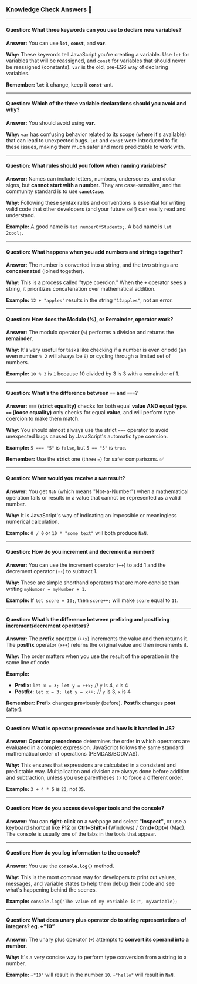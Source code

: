 ### Knowledge Check Answers 🎯

---

#### Question: What three keywords can you use to declare new variables?

**Answer:** You can use **`let`**, **`const`**, and **`var`**.

**Why:** These keywords tell JavaScript you're creating a variable. Use `let` for variables that will be reassigned, and `const` for variables that should never be reassigned (constants). `var` is the old, pre-ES6 way of declaring variables.

**Remember:** **`let`** it change, keep it **`const`**-ant.

---

#### Question: Which of the three variable declarations should you avoid and why?

**Answer:** You should avoid using **`var`**.

**Why:** `var` has confusing behavior related to its scope (where it's available) that can lead to unexpected bugs. `let` and `const` were introduced to fix these issues, making them much safer and more predictable to work with.

---

#### Question: What rules should you follow when naming variables?

**Answer:** Names can include letters, numbers, underscores, and dollar signs, but **cannot start with a number**. They are case-sensitive, and the community standard is to use **`camelCase`**.

**Why:** Following these syntax rules and conventions is essential for writing valid code that other developers (and your future self) can easily read and understand.

**Example:** A good name is `let numberOfStudents;`. A bad name is `let 2cool;`.

---

#### Question: What happens when you add numbers and strings together?

**Answer:** The number is converted into a string, and the two strings are **concatenated** (joined together).

**Why:** This is a process called "type coercion." When the `+` operator sees a string, it prioritizes concatenation over mathematical addition.

**Example:** `12 + "apples"` results in the string `"12apples"`, not an error.

---

#### Question: How does the Modulo (%), or Remainder, operator work?

**Answer:** The modulo operator (`%`) performs a division and returns the **remainder**.

**Why:** It's very useful for tasks like checking if a number is even or odd (an even number `% 2` will always be `0`) or cycling through a limited set of numbers.

**Example:** `10 % 3` is `1` because 10 divided by 3 is 3 with a remainder of 1.

---

#### Question: What’s the difference between `==` and `===`?

**Answer:** **`===` (strict equality)** checks for both equal **value AND equal type**. **`==` (loose equality)** only checks for equal **value**, and will perform type coercion to make them match.

**Why:** You should almost always use the strict `===` operator to avoid unexpected bugs caused by JavaScript's automatic type coercion.

**Example:** `5 === "5"` is `false`, but `5 == "5"` is `true`.

**Remember:** Use the **strict** one (three `=`) for safer comparisons. ✅

---

#### Question: When would you receive a `NaN` result?

**Answer:** You get `NaN` (which means "Not-a-Number") when a mathematical operation fails or results in a value that cannot be represented as a valid number.

**Why:** It is JavaScript's way of indicating an impossible or meaningless numerical calculation.

**Example:** `0 / 0` or `10 * "some text"` will both produce `NaN`.

---

#### Question: How do you increment and decrement a number?

**Answer:** You can use the increment operator (`++`) to add 1 and the decrement operator (`--`) to subtract 1.

**Why:** These are simple shorthand operators that are more concise than writing `myNumber = myNumber + 1`.

**Example:** If `let score = 10;`, then `score++;` will make `score` equal to `11`.

---

#### Question: What’s the difference between prefixing and postfixing increment/decrement operators?

**Answer:** The **prefix** operator (`++x`) increments the value and then returns it. The **postfix** operator (`x++`) returns the original value and then increments it.

**Why:** The order matters when you use the result of the operation in the same line of code.

**Example:**
* **Prefix:** `let x = 3; let y = ++x;` // `y` is 4, `x` is 4
* **Postfix:** `let x = 3; let y = x++;` // `y` is 3, `x` is 4

**Remember:** **Pre**fix changes **pre**viously (before). **Post**fix changes **post** (after).

---

#### Question: What is operator precedence and how is it handled in JS?

**Answer:** **Operator precedence** determines the order in which operators are evaluated in a complex expression. JavaScript follows the same standard mathematical order of operations (PEMDAS/BODMAS).

**Why:** This ensures that expressions are calculated in a consistent and predictable way. Multiplication and division are always done before addition and subtraction, unless you use parentheses `()` to force a different order.

**Example:** `3 + 4 * 5` is `23`, not `35`.

---

#### Question: How do you access developer tools and the console?

**Answer:** You can **right-click** on a webpage and select **"Inspect"**, or use a keyboard shortcut like **F12** or **Ctrl+Shift+I** (Windows) / **Cmd+Opt+I** (Mac). The console is usually one of the tabs in the tools that appear.

---

#### Question: How do you log information to the console?

**Answer:** You use the **`console.log()`** method.

**Why:** This is the most common way for developers to print out values, messages, and variable states to help them debug their code and see what's happening behind the scenes.

**Example:** `console.log("The value of my variable is:", myVariable);`

---

#### Question: What does unary plus operator do to string representations of integers? eg. +”10”

**Answer:** The unary plus operator (`+`) attempts to **convert its operand into a number**.

**Why:** It's a very concise way to perform type conversion from a string to a number.

**Example:** `+"10"` will result in the number `10`. `+"hello"` will result in `NaN`.